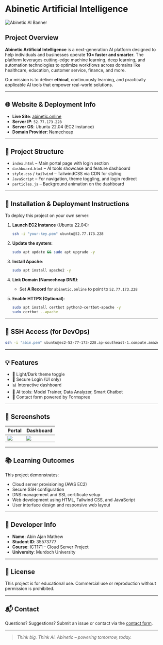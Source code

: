 # Abinetic Artificial Intelligence

![Abinetic AI Banner](https://abinetic.online/banner.png) <!-- Optional if you have one -->

## Project Overview

**Abinetic Artificial Intelligence** is a next-generation AI platform designed to help individuals and businesses operate **10× faster and smarter**. The platform leverages cutting-edge machine learning, deep learning, and automation technologies to optimize workflows across domains like healthcare, education, customer service, finance, and more.

Our mission is to deliver **ethical**, continuously learning, and practically applicable AI tools that empower real-world solutions.

---

## 🌐 Website & Deployment Info

- **Live Site**: [abinetic.online](https://abinetic.online)
- **Server IP**: `52.77.173.228`
- **Server OS**: Ubuntu 22.04 (EC2 Instance)
- **Domain Provider**: Namecheap

---

## 📁 Project Structure

- `index.html` – Main portal page with login section
- `dashboard.html` – AI tools showcase and feature dashboard
- `style.css` / `tailwind` – TailwindCSS via CDN for styling
- `JavaScript` – For navigation, theme toggling, and login redirect
- `particles.js` – Background animation on the dashboard

---

## 🚀 Installation & Deployment Instructions

To deploy this project on your own server:

1. **Launch EC2 Instance** (Ubuntu 22.04):
   ```bash
   ssh -i "your-key.pem" ubuntu@52.77.173.228
   ```

2. **Update the system**:
   ```bash
   sudo apt update && sudo apt upgrade -y
   ```

3. **Install Apache**:
   ```bash
   sudo apt install apache2 -y
   ```

4. **Link Domain (Namecheap DNS)**:
   - Set **A Record** for `abinetic.online` to point to `52.77.173.228`

5. **Enable HTTPS (Optional)**:
   ```bash
   sudo apt install certbot python3-certbot-apache -y
   sudo certbot --apache
   ```

---

## 🔐 SSH Access (for DevOps)

```bash
ssh -i "abin.pem" ubuntu@ec2-52-77-173-228.ap-southeast-1.compute.amazonaws.com
```

---

## 💡 Features

- 🌙 Light/Dark theme toggle
- 🔐 Secure Login (UI only)
- 📊 Interactive dashboard
- 🧠 AI tools: Model Trainer, Data Analyzer, Smart Chatbot
- 📩 Contact form powered by Formspree

---

## 📸 Screenshots

<!-- You can replace these with actual image links from your GitHub repo or site -->

| Portal | Dashboard |
|--------|-----------|
| ![](screenshots/portal.png) | ![](screenshots/dashboard.png) |

---

## 📚 Learning Outcomes

This project demonstrates:

- Cloud server provisioning (AWS EC2)
- Secure SSH configuration
- DNS management and SSL certificate setup
- Web development using HTML, Tailwind CSS, and JavaScript
- User interface design and responsive web layout

---

## 👤 Developer Info

- **Name**: Abin Ajan Mathew  
- **Student ID**: 35573777  
- **Course**: ICT171 – Cloud Server Project  
- **University**: Murdoch University  

---

## 📄 License

This project is for educational use. Commercial use or reproduction without permission is prohibited.

---

## 📬 Contact

Questions? Suggestions? Submit an issue or contact via the [contact form](https://abinetic.online#contact).

---

> _Think big. Think AI. Abinetic – powering tomorrow, today._